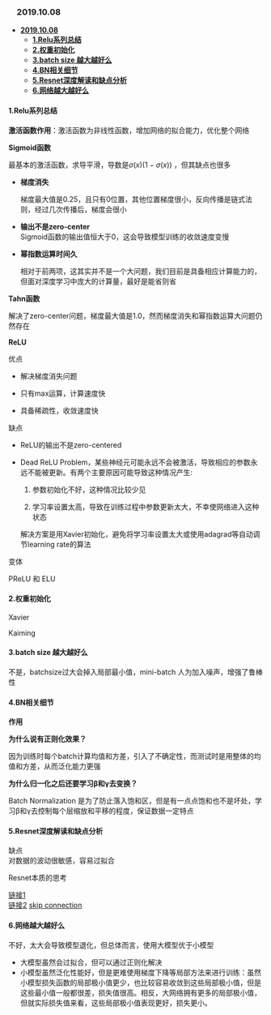 ### 　**2019.10.08** 
- [**2019.10.08**](#20191008)
  - [**1.Relu系列总结**](#1relu%e7%b3%bb%e5%88%97%e6%80%bb%e7%bb%93)
  - [**2.权重初始化**](#2%e6%9d%83%e9%87%8d%e5%88%9d%e5%a7%8b%e5%8c%96)
  - [**3.batch size 越大越好么**](#3batch-size-%e8%b6%8a%e5%a4%a7%e8%b6%8a%e5%a5%bd%e4%b9%88)
  - [**4.BN相关细节**](#4bn%e7%9b%b8%e5%85%b3%e7%bb%86%e8%8a%82)
  - [**5.Resnet深度解读和缺点分析**](#5resnet%e6%b7%b1%e5%ba%a6%e8%a7%a3%e8%af%bb%e5%92%8c%e7%bc%ba%e7%82%b9%e5%88%86%e6%9e%90)
  - [**6.网络越大越好么**](#6%e7%bd%91%e7%bb%9c%e8%b6%8a%e5%a4%a7%e8%b6%8a%e5%a5%bd%e4%b9%88)

  

####  **1.Relu系列总结**
**激活函数作用**：激活函数为非线性函数，增加网络的拟合能力，优化整个网络

**Sigmoid函数**

最基本的激活函数，求导平滑，导数是$\sigma(x)(1-\sigma(x))$ ，但其缺点也很多

- **梯度消失**       

  梯度最大值是0.25，且只有0位置，其他位置梯度很小，反向传播是链式法则，经过几次传播后，梯度会很小

- **输出不是zero-center**       
Sigmoid函数的输出值恒大于0，这会导致模型训练的收敛速度变慢

- **幂指数运算时间久**      

   相对于前两项，这其实并不是一个大问题，我们目前是具备相应计算能力的，但面对深度学习中庞大的计算量，最好是能省则省

**Tahn函数**

解决了zero-center问题，梯度最大值是1.0，然而梯度消失和幂指数运算大问题仍然存在


**ReLU**

优点

- 解决梯度消失问题

- 只有max运算，计算速度快

- 具备稀疏性，收敛速度快

缺点

- ReLU的输出不是zero-centered

- Dead ReLU Problem，某些神经元可能永远不会被激活，导致相应的参数永远不能被更新。有两个主要原因可能导致这种情况产生:

  1. 参数初始化不好，这种情况比较少见

  2.  学习率设置太高，导致在训练过程中参数更新太大，不幸使网络进入这种状态

  解决方案是用Xavier初始化，避免将学习率设置太大或使用adagrad等自动调节learning rate的算法
  

变体

PReLU 和 ELU

####  **2.权重初始化**  

Xavier 

Kaiming 

#### **3.batch size 越大越好么**  

不是，batchsize过大会掉入局部最小值，mini-batch 人为加入噪声，增强了鲁棒性

#### **4.BN相关细节**

**作用**

**为什么说有正则化效果？**

因为训练时每个batch计算均值和方差，引入了不确定性，而测试时是用整体的均值和方差，从而泛化能力更强 

**为什么归一化之后还要学习β和γ去变换？**   

Batch Normalization 是为了防止落入饱和区，但是有一点点饱和也不是坏处，学习β和γ去控制每个层缩放和平移的程度，保证数据一定特点

#### **5.Resnet深度解读和缺点分析**

缺点  
对数据的波动很敏感，容易过拟合

Resnet本质的思考

[链接1](https://zhuanlan.zhihu.com/p/60668529)  
[链接2](https://www.jianshu.com/p/ca6bee9eb888)
[skip connection](https://zhuanlan.zhihu.com/p/42833949)

#### **6.网络越大越好么**
不好，太大会导致模型退化，但总体而言，使用大模型优于小模型
- 大模型虽然会过拟合，但可以通过正则化解决
- 小模型虽然泛化性能好，但是更难使用梯度下降等局部方法来进行训练：虽然小模型损失函数的局部极小值更少，也比较容易收敛到这些局部极小值，但是这些最小值一般都很差，损失值很高。相反，大网络拥有更多的局部极小值，但就实际损失值来看，这些局部极小值表现更好，损失更小。